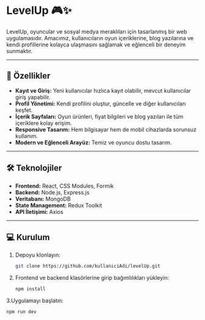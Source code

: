 # LevelUp 🎮✨

LevelUp, oyuncular ve sosyal medya meraklıları için tasarlanmış bir web uygulamasıdır. Amacımız, kullanıcıların oyun içeriklerine, blog yazılarına ve kendi profillerine kolayca ulaşmasını sağlamak ve eğlenceli bir deneyim sunmaktır.

---

## 🌟 Özellikler

- **Kayıt ve Giriş:** Yeni kullanıcılar hızlıca kayıt olabilir, mevcut kullanıcılar giriş yapabilir.  
- **Profil Yönetimi:** Kendi profilini oluştur, güncelle ve diğer kullanıcıları keşfet.  
- **İçerik Sayfaları:** Oyun ürünleri, fiyat bilgileri ve blog yazıları ile tüm içeriklere kolay erişim.  
- **Responsive Tasarım:** Hem bilgisayar hem de mobil cihazlarda sorunsuz kullanım.  
- **Modern ve Eğlenceli Arayüz:** Temiz ve oyuncu dostu tasarım.

---

## 🛠 Teknolojiler

- **Frontend:** React, CSS Modules, Formik  
- **Backend:** Node.js, Express.js  
- **Veritabanı:** MongoDB  
- **State Management:** Redux Toolkit  
- **API İletişimi:** Axios

---

## 💻 Kurulum

1. Depoyu klonlayın:  
   ```bash
   git clone https://github.com/kullaniciAdi/levelUp.git

2. Frontend ve backend klasörlerine girip bağımlılıkları yükleyin:
   ```bash
   npm install
   
3.Uygulamayı başlatın:
   ```bash
   npm run dev
